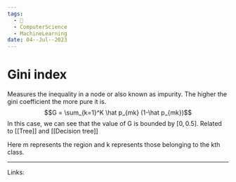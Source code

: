 ```yaml
---
tags:
  - 🌱
  - ComputerScience
  - MachineLearning
date: 04--Jul--2023
---
```


# Gini index

Measures the inequality in a node or also known as impurity. The higher the gini coefficient the more pure it is.
$$G = \sum_{k=1}^K \hat p_{mk} (1-\hat p_{mk})$$
In this case, we can see that the value of G is bounded by $[0,0.5]$. Related to [[Tree]] and [[Decision tree]]

Here m represents the region and k represents those belonging to the kth class.

---
Links: 